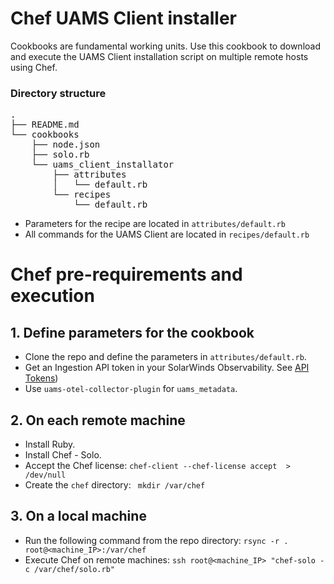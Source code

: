 # Chef UAMS Client installer

Cookbooks are fundamental working units. Use this cookbook to download and execute the UAMS Client installation script on multiple remote hosts using Chef.

### Directory structure 
<pre>
.
├── README.md
└── cookbooks
    ├── node.json
    ├── solo.rb
    └── uams_client_installator
        ├── attributes
        │   └── default.rb
        └── recipes
            └── default.rb
</pre>

- Parameters for the recipe are located in `attributes/default.rb` 
- All commands for the UAMS Client are located in `recipes/default.rb`

# Chef pre-requirements and execution
## 1. Define parameters for the cookbook
  - Clone the repo and define the parameters in `attributes/default.rb`.
  - Get an Ingestion API token in your SolarWinds Observability. See [API Tokens](https://documentation.solarwinds.com/en/success_center/observability/content/settings/api-tokens.htm))
  - Use `uams-otel-collector-plugin` for `uams_metadata`.

## 2. On each remote machine
  - Install Ruby.
  - Install Chef - Solo.
  - Accept the Chef license: 
  ```chef-client --chef-license accept  > /dev/null```
  - Create the `chef` directory: ``` mkdir /var/chef```

## 3. On a local machine
  - Run the following command from the repo directory: ```rsync -r . root@<machine_IP>:/var/chef```
  - Execute Chef on remote machines: ``ssh root@<machine_IP> "chef-solo -c /var/chef/solo.rb"``
